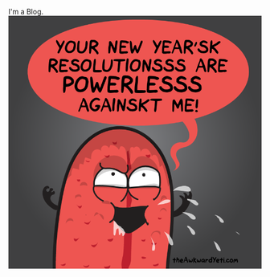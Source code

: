 <!--META {"title":"How to create a Blog ?","tags":["content"],"createDate":null,"updateDate":1493999661745} -->
I'm a Blog. 
![](uploads/0103_powerlessresolutions-01-1493999659668.png)
